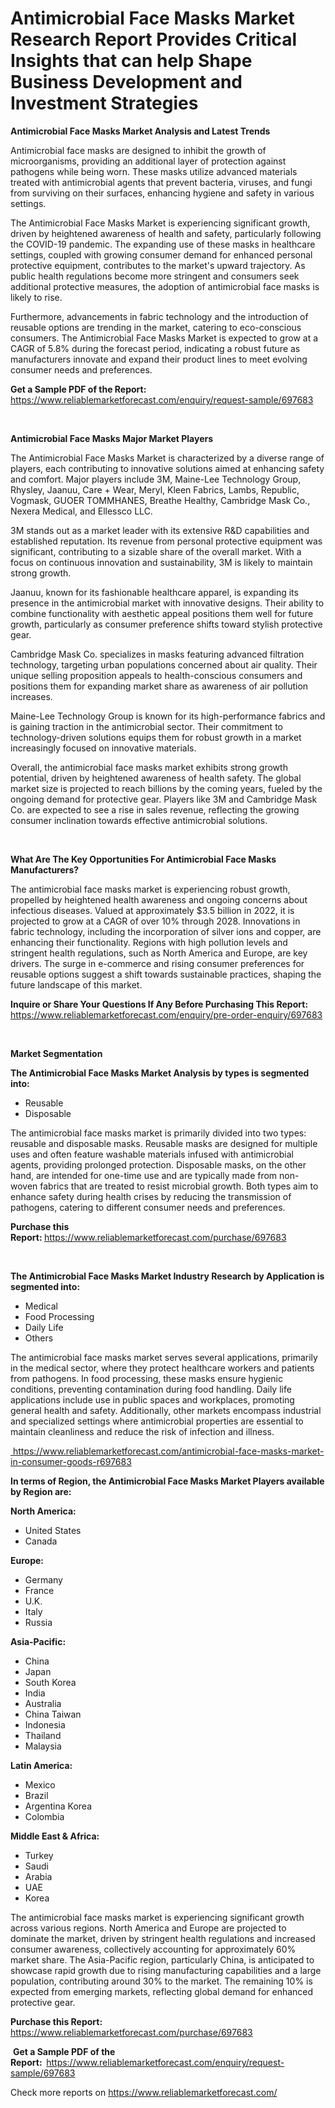 <p><h1>Antimicrobial Face Masks Market Research Report Provides Critical Insights that can help Shape Business Development and Investment Strategies</h1></p><p><strong>Antimicrobial Face Masks Market Analysis and Latest Trends</strong></p>
<p><p>Antimicrobial face masks are designed to inhibit the growth of microorganisms, providing an additional layer of protection against pathogens while being worn. These masks utilize advanced materials treated with antimicrobial agents that prevent bacteria, viruses, and fungi from surviving on their surfaces, enhancing hygiene and safety in various settings.</p><p>The Antimicrobial Face Masks Market is experiencing significant growth, driven by heightened awareness of health and safety, particularly following the COVID-19 pandemic. The expanding use of these masks in healthcare settings, coupled with growing consumer demand for enhanced personal protective equipment, contributes to the market's upward trajectory. As public health regulations become more stringent and consumers seek additional protective measures, the adoption of antimicrobial face masks is likely to rise.</p><p>Furthermore, advancements in fabric technology and the introduction of reusable options are trending in the market, catering to eco-conscious consumers. The Antimicrobial Face Masks Market is expected to grow at a CAGR of 5.8% during the forecast period, indicating a robust future as manufacturers innovate and expand their product lines to meet evolving consumer needs and preferences.</p></p>
<p><strong>Get a Sample PDF of the Report:&nbsp;</strong> <a href="https://www.reliablemarketforecast.com/enquiry/request-sample/697683?utm_campaign=3081&utm_medium=2&utm_source=Github&utm_content=ia&utm_term=23032025&utm_id=antimicrobial-face-masks">https://www.reliablemarketforecast.com/enquiry/request-sample/697683</a></p>
<p>&nbsp;</p>
<p><strong>Antimicrobial Face Masks Major Market Players</strong></p>
<p><p>The Antimicrobial Face Masks Market is characterized by a diverse range of players, each contributing to innovative solutions aimed at enhancing safety and comfort. Major players include 3M, Maine-Lee Technology Group, Rhysley, Jaanuu, Care + Wear, Meryl, Kleen Fabrics, Lambs, Republic, Vogmask, GUOER TOMMHANES, Breathe Healthy, Cambridge Mask Co., Nexera Medical, and Ellessco LLC.</p><p>3M stands out as a market leader with its extensive R&D capabilities and established reputation. Its revenue from personal protective equipment was significant, contributing to a sizable share of the overall market. With a focus on continuous innovation and sustainability, 3M is likely to maintain strong growth.</p><p>Jaanuu, known for its fashionable healthcare apparel, is expanding its presence in the antimicrobial market with innovative designs. Their ability to combine functionality with aesthetic appeal positions them well for future growth, particularly as consumer preference shifts toward stylish protective gear.</p><p>Cambridge Mask Co. specializes in masks featuring advanced filtration technology, targeting urban populations concerned about air quality. Their unique selling proposition appeals to health-conscious consumers and positions them for expanding market share as awareness of air pollution increases.</p><p>Maine-Lee Technology Group is known for its high-performance fabrics and is gaining traction in the antimicrobial sector. Their commitment to technology-driven solutions equips them for robust growth in a market increasingly focused on innovative materials.</p><p>Overall, the antimicrobial face masks market exhibits strong growth potential, driven by heightened awareness of health safety. The global market size is projected to reach billions by the coming years, fueled by the ongoing demand for protective gear. Players like 3M and Cambridge Mask Co. are expected to see a rise in sales revenue, reflecting the growing consumer inclination towards effective antimicrobial solutions.</p></p>
<p>&nbsp;</p>
<p><strong>What Are The Key Opportunities For Antimicrobial Face Masks Manufacturers?</strong></p>
<p><p>The antimicrobial face masks market is experiencing robust growth, propelled by heightened health awareness and ongoing concerns about infectious diseases. Valued at approximately $3.5 billion in 2022, it is projected to grow at a CAGR of over 10% through 2028. Innovations in fabric technology, including the incorporation of silver ions and copper, are enhancing their functionality. Regions with high pollution levels and stringent health regulations, such as North America and Europe, are key drivers. The surge in e-commerce and rising consumer preferences for reusable options suggest a shift towards sustainable practices, shaping the future landscape of this market.</p></p>
<p><strong>Inquire or Share Your Questions If Any Before Purchasing This Report:</strong> <a href="https://www.reliablemarketforecast.com/enquiry/pre-order-enquiry/697683?utm_campaign=3081&utm_medium=2&utm_source=Github&utm_content=ia&utm_term=23032025&utm_id=antimicrobial-face-masks">https://www.reliablemarketforecast.com/enquiry/pre-order-enquiry/697683</a></p>
<p>&nbsp;</p>
<p><strong>Market Segmentation</strong></p>
<p><strong>The Antimicrobial Face Masks Market Analysis by types is segmented into:</strong></p>
<p><ul><li>Reusable</li><li>Disposable</li></ul></p>
<p><p>The antimicrobial face masks market is primarily divided into two types: reusable and disposable masks. Reusable masks are designed for multiple uses and often feature washable materials infused with antimicrobial agents, providing prolonged protection. Disposable masks, on the other hand, are intended for one-time use and are typically made from non-woven fabrics that are treated to resist microbial growth. Both types aim to enhance safety during health crises by reducing the transmission of pathogens, catering to different consumer needs and preferences.</p></p>
<p><strong>Purchase this Report:&nbsp;</strong><a href="https://www.reliablemarketforecast.com/purchase/697683?utm_campaign=3081&utm_medium=2&utm_source=Github&utm_content=ia&utm_term=23032025&utm_id=antimicrobial-face-masks">https://www.reliablemarketforecast.com/purchase/697683</a></p>
<p>&nbsp;</p>
<p><strong>The Antimicrobial Face Masks Market Industry Research by Application is segmented into:</strong></p>
<p><ul><li>Medical</li><li>Food Processing</li><li>Daily Life</li><li>Others</li></ul></p>
<p><p>The antimicrobial face masks market serves several applications, primarily in the medical sector, where they protect healthcare workers and patients from pathogens. In food processing, these masks ensure hygienic conditions, preventing contamination during food handling. Daily life applications include use in public spaces and workplaces, promoting general health and safety. Additionally, other markets encompass industrial and specialized settings where antimicrobial properties are essential to maintain cleanliness and reduce the risk of infection and illness.</p></p>
<p><a href="https://www.reliablemarketforecast.com/antimicrobial-face-masks-market-in-consumer-goods-r697683?utm_campaign=3081&utm_medium=2&utm_source=Github&utm_content=ia&utm_term=23032025&utm_id=antimicrobial-face-masks">&nbsp;https://www.reliablemarketforecast.com/antimicrobial-face-masks-market-in-consumer-goods-r697683</a></p>
<p><strong>In terms of Region, the Antimicrobial Face Masks Market Players available by Region are:</strong></p>
<p>
    <p> <strong> North America: </strong>
        <ul>
            <li>United States</li>
            <li>Canada</li>
        </ul>
        </p> 
    <p> <strong> Europe: </strong>
        <ul>
            <li>Germany</li>
            <li>France</li>
            <li>U.K.</li>
            <li>Italy</li>
            <li>Russia</li>
        </ul>
        </p> 
    <p> <strong> Asia-Pacific: </strong>
        <ul>
            <li>China</li>
            <li>Japan</li>
            <li>South Korea</li>
            <li>India</li>
            <li>Australia</li>
            <li>China Taiwan</li>
            <li>Indonesia</li>
            <li>Thailand</li>
            <li>Malaysia</li>
        </ul>
        </p> 
    <p> <strong> Latin America: </strong>
        <ul>
            <li>Mexico</li>
            <li>Brazil</li>
            <li>Argentina Korea</li>
            <li>Colombia</li>
        </ul>
        </p> 
    <p> <strong> Middle East & Africa: </strong>
        <ul>
            <li>Turkey</li>
            <li>Saudi</li>
            <li>Arabia</li>
            <li>UAE</li>
            <li>Korea</li>
        </ul>
    </p>
    </p>
<p><p>The antimicrobial face masks market is experiencing significant growth across various regions. North America and Europe are projected to dominate the market, driven by stringent health regulations and increased consumer awareness, collectively accounting for approximately 60% market share. The Asia-Pacific region, particularly China, is anticipated to showcase rapid growth due to rising manufacturing capabilities and a large population, contributing around 30% to the market. The remaining 10% is expected from emerging markets, reflecting global demand for enhanced protective gear.</p></p>
<p><strong>Purchase this Report: </strong><a href="https://www.reliablemarketforecast.com/purchase/697683?utm_campaign=3081&utm_medium=2&utm_source=Github&utm_content=ia&utm_term=23032025&utm_id=antimicrobial-face-masks">https://www.reliablemarketforecast.com/purchase/697683</a></p>
<p>&nbsp;<strong>Get a Sample PDF of the Report:&nbsp;&nbsp;</strong><a href="https://www.reliablemarketforecast.com/enquiry/request-sample/697683?utm_campaign=3081&utm_medium=2&utm_source=Github&utm_content=ia&utm_term=23032025&utm_id=antimicrobial-face-masks">https://www.reliablemarketforecast.com/enquiry/request-sample/697683</a></p>
<p><strong></strong></p>
<p>Check more reports on <a href="https://www.reliablemarketforecast.com/?utm_campaign=3081&utm_medium=2&utm_source=Github&utm_content=ia&utm_term=23032025&utm_id=antimicrobial-face-masks">https://www.reliablemarketforecast.com/</a></p>